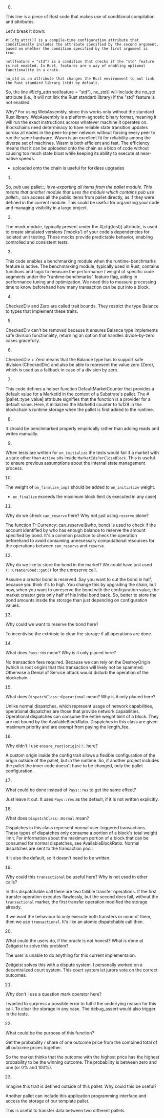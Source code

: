 0.

This line is a piece of Rust code that makes use of conditional compilation and attributes.

Let's break it down:

    #![cfg_attr()] is a compile-time configuration attribute that conditionally includes the attribute specified by the second argument, based on whether the condition specified by the first argument is true.

    not(feature = "std") is a condition that checks if the "std" feature is not enabled. In Rust, features are a way of enabling optional functionality in a crate.

    no_std is an attribute that changes the Rust environment to not link the Rust standard library (std) by default.

So, the line #![cfg_attr(not(feature = "std"), no_std)] will include the no_std attribute (i.e., it will not link the Rust standard library) if the "std" feature is not enabled.

Why? For using WebAssembly, since this works only without the standard Rust library.
WebAssembly is a platform-agnostic binary format, meaning it will run the exact instructions across whatever machine it operates on.
Blockchains need determinacy to have reliable state transition updates across all nodes in the peer-to-peer network without forcing every peer to run the same hardware.
Wasm is an excellent fit for reliability among the diverse set of machines. Wasm is both efficient and fast.
The efficiency means that it can be uploaded onto the chain as a blob of code without causing too much state bloat while keeping its ability to execute at near-native speeds.

- uploaded onto the chain is useful for forkless upgrades

1.  

So, pub use pallet::_; is re-exporting all items from the pallet module.
This means that another module that uses the module which contains pub use pallet::_; can access all the public items from pallet directly,
as if they were defined in the current module. This could be useful for organizing your code and managing visibility in a large project.

2.

The mock module, typically present under the #[cfg(test)] attribute,
is used to create simulated versions ('mocks') of your code's dependencies for isolated unit testing.
These mocks provide predictable behavior, enabling controlled and consistent tests.

3.

This code enables a benchmarking module when the runtime-benchmarks feature is active. 
The benchmarking module, typically used in Rust, contains functions and logic to measure the performance 
/ weight of specific code segments under the "runtime-benchmarks" feature flag, aiding in performance tuning and optimization.
We need this to measure processing time to know beforehand how many transaction can be put into a block.

4.

CheckedDiv and Zero are called trait bounds. They restrict the type Balance to types that implement these traits.

5.

CheckedDiv can't be removed because it ensures Balance type implements safe division functionality, returning an option that handles divide-by-zero cases gracefully.

6.

CheckedDiv + Zero means that the Balance type has to support safe division (CheckedDiv) and also be able to represent the value zero (Zero), which is used as a fallback in case of a division by zero.

7.

This code defines a helper function DefaultMarketCounter that provides a default value for a MarketId in the context of a Substrate's pallet. 
The #[pallet::type_value] attribute signifies that the function is a provider for a default value. 
Here, it initializes the MarketId counter to 1u128 in the blockchain's runtime storage when the pallet is first added to the runtime.

8.

It should be benchmarked properly empirically rather than adding reads and writes manually.

9.

When tests are written for `on_initialize` the tests would fail if a market with a state other than `Active` sits inside `MarketIdsPerCloseBlock`. 
This is useful to ensure previous assumptions about the internal state management process.

10.

The weight of `on_finalize_impl` should be added to `on_initialize` weight.

- `on_finalize` exceeds the maximum block limit (is executed in any case)

11.
Why do we check `can_reserve` here? Why not just using `reserve` alone?

The function T::Currency::can_reserve(&who, bond) is used to check if the account identified by who has enough balance to reserve the amount specified by bond. 
It's a common practice to check the operation beforehand to avoid consuming unnecessary computational resources for the operations between `can_reserve` and `reserve`. 

12.

Why do we like to store the bond in the market? We could have just used `T::CreatorBond::get()` for the unreserve call.

Assume a creator bond is reserved.
Say you want to cut the bond in half, because you think it's to high.
You change this by upgrading the chain, but now, 
when you want to unreserve the bond with the configuration value, 
the market creator gets only half of his initial bond back.
So, better to store the bond amounts inside the storage 
than just depending on configuration values.

13.

Why could we want to reserve the bond here?

To incentivise the extrinsic to clear the storage if all operations are done.

14.

What does `Pays::No` mean? Why is it only placed here?

No transaction fees required. 
Because we can rely on the DestroyOrigin (which is root origin) that this transaction will likely not be spammed.
Otherwise a Denial of Service attack would disturb the operation of the blockchain.

15.

What does `DispatchClass::Operational` mean? Why is it only placed here?

Unlike normal dispatches, which represent usage of network capabilities, operational dispatches are those that provide network capabilities. 
Operational dispatches can consume the entire weight limit of a block. 
They are not bound by the AvailableBlockRatio. 
Dispatches in this class are given maximum priority and are exempt from paying the length_fee.

16.

Why didn't I use `ensure_root(origin)?;` here?

A custom origin inside the config trait allows 
a flexible configuration of the origin outside of the pallet, but in the runtime.
So, if another project includes the pallet the inner code doesn't have to be changed,
only the pallet configuration.

17.

What could be done instead of `Pays::Yes` to get the same effect?

Just leave it out. It uses `Pays::Yes` as the default, if it is not written explicitly.

18.

What does `DispatchClass::Normal` mean?

Dispatches in this class represent normal user-triggered transactions. 
These types of dispatches only consume a portion of a block's total weight limit. 
For information about the maximum portion of a block that can be consumed for normal dispatches,
see AvailableBlockRatio. Normal dispatches are sent to the transaction pool.

It it also the default, so it doesn't need to be written.

19.

Why could this `transactional` be useful here? Why is not used in other calls?

In this dispatchable call there are two fallible transfer operations.
If the first transfer operation executes flawlessly, but the second does fail, 
without the `transactional` marker, the first transfer operation modified the storage already.

If we want the behaviour to only execute both transfers or none of them, then we use `transactional`.
It's like an atomic dispatchable call then.

20.

What could the users do, if the oracle is not honest? What is done at Zeitgeist to solve this problem?

The user is unable to do anything for this current implementaion.

Zeitgeist solves this with a dispute system. I personally worked on a decentralized court system.
This court system let jurors vote on the correct outcomes.

21.

Why don't I use a question mark operator here?

I wanted to surpress a possible error to fulfill the underlying reason for this call.
To clear the storage in any case. The debug_assert would also trigger in the tests.

22.

What could be the purpose of this function?

Get the probability / share of one outcome price from the combined total of all outcome prices together.

So the market thinks that the outcome with the highest price has the highest probability to be the winning outcome.
The probability is between zero and one (or 0% and 100%).

23.

Imagine this trait is defined outside of this pallet. Why could this be useful?

Another pallet can include this application programming interface and access the storage of our template pallet.

This is useful to transfer data between two different pallets.